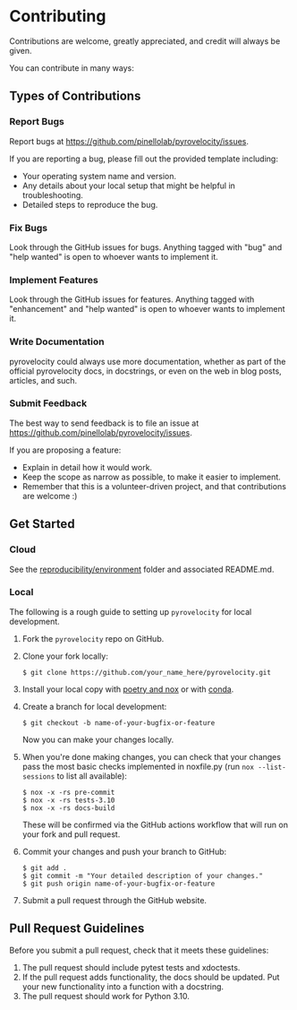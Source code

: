 ```{highlight} shell

```

# Contributing

Contributions are welcome, greatly appreciated, and credit will always be given.

You can contribute in many ways:

## Types of Contributions

### Report Bugs

Report bugs at <https://github.com/pinellolab/pyrovelocity/issues>.

If you are reporting a bug, please fill out the provided template including:

- Your operating system name and version.
- Any details about your local setup that might be helpful in troubleshooting.
- Detailed steps to reproduce the bug.

### Fix Bugs

Look through the GitHub issues for bugs. Anything tagged with "bug" and "help
wanted" is open to whoever wants to implement it.

### Implement Features

Look through the GitHub issues for features. Anything tagged with "enhancement"
and "help wanted" is open to whoever wants to implement it.

### Write Documentation

pyrovelocity could always use more documentation, whether as part of the
official pyrovelocity docs, in docstrings, or even on the web in blog posts,
articles, and such.

### Submit Feedback

The best way to send feedback is to file an issue at <https://github.com/pinellolab/pyrovelocity/issues>.

If you are proposing a feature:

- Explain in detail how it would work.
- Keep the scope as narrow as possible, to make it easier to implement.
- Remember that this is a volunteer-driven project, and that contributions
  are welcome :)

## Get Started

### Cloud

See the [reproducibility/environment](https://github.com/pinellolab/pyrovelocity/tree/main/reproducibility/environment) folder and associated README.md.

### Local

The following is a rough guide to setting up `pyrovelocity` for local development.

1. Fork the `pyrovelocity` repo on GitHub.

2. Clone your fork locally:

   ```
   $ git clone https://github.com/your_name_here/pyrovelocity.git
   ```

3. Install your local copy with [poetry and nox](https://cookiecutter-hypermodern-python.readthedocs.io/en/2022.6.3.post1/guide.html#requirements) or with [conda]().

4. Create a branch for local development:

   ```
   $ git checkout -b name-of-your-bugfix-or-feature
   ```

   Now you can make your changes locally.

5. When you're done making changes, you can check that your changes pass the
   most basic checks implemented in noxfile.py (run `nox --list-sessions` to list all available):

   ```
   $ nox -x -rs pre-commit
   $ nox -x -rs tests-3.10
   $ nox -x -rs docs-build
   ```

   These will be confirmed via the GitHub actions workflow that will run on your fork and pull request.

6. Commit your changes and push your branch to GitHub:

   ```
   $ git add .
   $ git commit -m "Your detailed description of your changes."
   $ git push origin name-of-your-bugfix-or-feature
   ```

7. Submit a pull request through the GitHub website.

## Pull Request Guidelines

Before you submit a pull request, check that it meets these guidelines:

1. The pull request should include pytest tests and xdoctests.
2. If the pull request adds functionality, the docs should be updated. Put
   your new functionality into a function with a docstring.
3. The pull request should work for Python 3.10.
